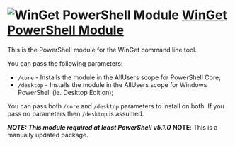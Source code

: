﻿# ![WinGet PowerShell Module](https://cdn.jsdelivr.net/gh/pauby/ChocoPackages@cd7c485/icons/winget-cli.png "PowerShell Logo") [WinGet PowerShell Module](https://chocolatey.org/packages/winget.powershell)

This is the PowerShell module for the WinGet command line tool.

You can pass the following parameters:

* `/core`     - Installs the module in the AllUsers scope for PowerShell Core;
* `/desktop`  - Installs the module in the AllUsers scope for Windows PowerShell (ie. Desktop Edition);

You can pass both `/core` and `/desktop` parameters to install on both. If you pass no parameters then `/desktop` is assumed.

_**NOTE: This module required at least PowerShell v5.1.0**_
**NOTE**: This is a manually updated package.
